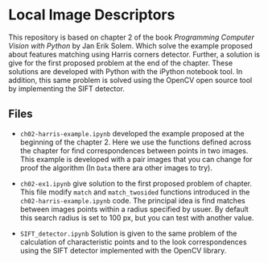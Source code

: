 # Local Image Descriptors

This repository is based on chapter 2 of the book *Programming Computer Vision with Python* by Jan Erik Solem. Which solve the example proposed about features matching using Harris corners detector. Further, a solution is give for the first proposed problem at the end of the chapter. These solutions are developed with Python with the iPython notebook tool.
In addition, this same problem is solved using the OpenCV open source tool by implementing the SIFT detector.

## Files

* ``ch02-harris-example.ipynb`` developed the example proposed at the beginning of the chapter 2. Here we use the functions defined across the chapter for find correspondences between points in two images. This example is developed with a pair images that you can change for proof the algorithm (In ``Data`` there ara other images to try).

* ``ch02-ex1.ipynb`` give solution to the first proposed problem of chapter. This file modify ``match`` and ``match_twosided`` functions introduced in the ``ch02-harris-example.ipynb`` code. The principal idea is find matches between images points within a radius specified by usuer. By default this search radius is set to 100 px, but you can test with another value.

* ``SIFT_detector.ipynb`` Solution is given to the same problem of the calculation of characteristic points and to the look correspondences using the SIFT detector implemented with the OpenCV library.